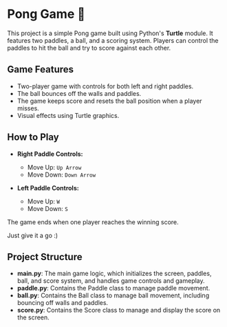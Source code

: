 # Pong Game 🏓

This project is a simple Pong game built using Python's **Turtle** module. It features two paddles, a ball, and a scoring system. Players can control the paddles to hit the ball and try to score against each other.

## Game Features

- Two-player game with controls for both left and right paddles.
- The ball bounces off the walls and paddles.
- The game keeps score and resets the ball position when a player misses.
- Visual effects using Turtle graphics.

## How to Play

- **Right Paddle Controls:**
  - Move Up: `Up Arrow`
  - Move Down: `Down Arrow`

- **Left Paddle Controls:**
  - Move Up: `W`
  - Move Down: `S`

The game ends when one player reaches the winning score.

Just give it a go :)

## Project Structure

- **main.py**: The main game logic, which initializes the screen, paddles, ball, and score system, and handles game controls and gameplay.
- **paddle.py**: Contains the Paddle class to manage paddle movement.
- **ball.py**: Contains the Ball class to manage ball movement, including bouncing off walls and paddles.
- **score.py**: Contains the Score class to manage and display the score on the screen.
